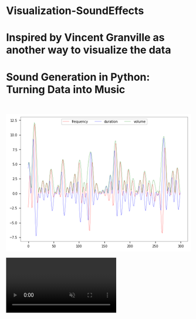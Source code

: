 # Visualization-SoundEffects
# Inspired by Vincent Granville as another way to visualize the data
# Sound Generation in Python: Turning Data into Music
 


<br>

![ANN GraphViz](./pictures/Frequency.png "ANN GraphViz")

<div><video controls src="./notebooks/sound.mp4" muted="false"></video></div>




